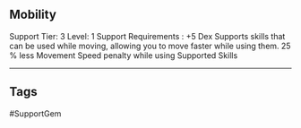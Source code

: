## Mobility
Support
Tier: 3
Level: 1
Support Requirements : +5 Dex
Supports skills that can be used while moving, allowing you to move faster while using them.
25 % less Movement Speed penalty while using Supported Skills

---
## Tags
#SupportGem
